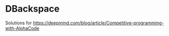 # DBackspace
Solutions for https://deepmind.com/blog/article/Competitive-programming-with-AlphaCode
